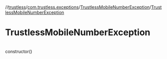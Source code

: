 //[trustless](../../../index.md)/[com.trustless.exceptions](../index.md)/[TrustlessMobileNumberException](index.md)/[TrustlessMobileNumberException](-trustless-mobile-number-exception.md)

# TrustlessMobileNumberException

\
constructor()
